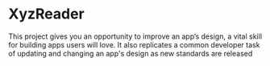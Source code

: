 # XyzReader
This project gives you an opportunity to improve an app’s design, a vital skill for building apps users will love. It also replicates a common developer task of updating and changing an app's design as new standards are released
